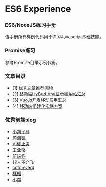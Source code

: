 ES6 Experience
====

### ES6/NodeJS练习手册
该手册所有样例代码用于练习Javascript基础技能。

### Promise练习
参考Promise目录示例代码。

### 文章目录
* [1] [优秀文章推荐阅读](https://github.com/firekyrin/es6-experience/blob/master/Articles/1-Articles-Table.md)
* [2] [移动端HyBrid App技术精华帖汇总](https://github.com/firekyrin/es6-experience/blob/master/Articles/2-mobile-hybrid-app-summary.md)
* [3] [VueJs开发移动应用汇总](https://github.com/firekyrin/es6-experience/blob/master/Articles/3-vuejs-for-mobile-app.md)
* [4] [移动端组建化实践方案](https://github.com/firekyrin/es6-experience/blob/master/Articles/4-mobile-componentized-scheme.md)

### 优秀前端blog
* [小胡子哥](http://www.barretlee.com/entry/#%F0%9F%8C%98)
* [颜海镜](http://yanhaijing.com/)
* [司徒正美](http://www.cnblogs.com/rubylouvre/)
* [工业聚](https://github.com/Lucifier129/Lucifier129.github.io/issues)
* [前端狗](https://github.com/shengxinjing/my_blog/issues/12)
* [超人不会飞](http://www.jianshu.com/users/3b13fe7c4a45/latest_articles)
* [ccforeverd](http://ccforeverd.github.io/blog/)
* [框框](http://kxq.io/#/?_k=4ufj2q)
* [小爝](https://zhuanlan.zhihu.com/xiaojue?from=groupmessage&isappinstalled=1)
